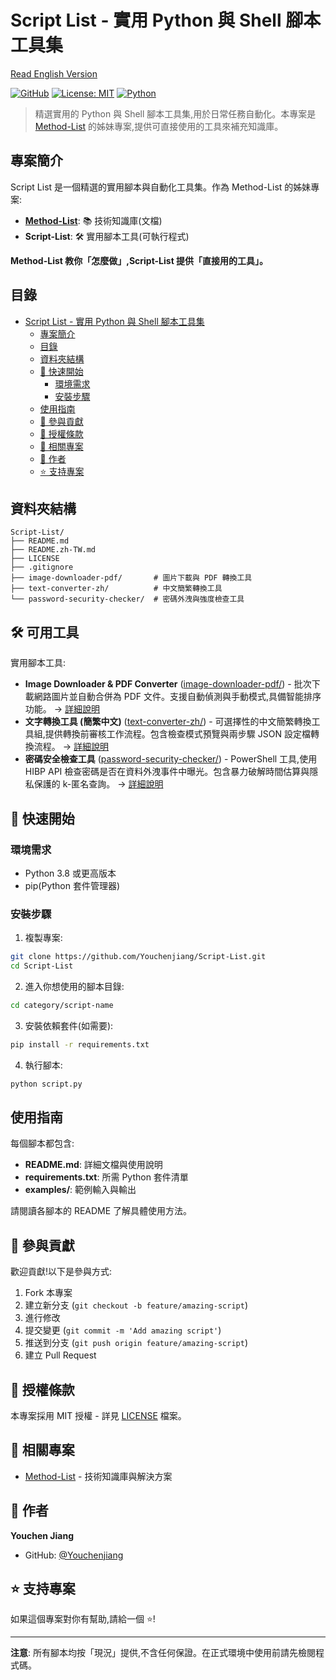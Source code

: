 # Script List - 實用 Python 與 Shell 腳本工具集

[Read English Version](README.md)

[![GitHub](https://img.shields.io/badge/GitHub-Script--List-blue)](https://github.com/Youchenjiang/Script-List)
[![License: MIT](https://img.shields.io/badge/License-MIT-yellow.svg)](https://opensource.org/licenses/MIT)
[![Python](https://img.shields.io/badge/Python-3.8+-blue.svg)](https://www.python.org/downloads/)

> 精選實用的 Python 與 Shell 腳本工具集,用於日常任務自動化。本專案是 [Method-List](https://github.com/Youchenjiang/Method-List) 的姊妹專案,提供可直接使用的工具來補充知識庫。

## 專案簡介

Script List 是一個精選的實用腳本與自動化工具集。作為 Method-List 的姊妹專案:

- **[Method-List](https://github.com/Youchenjiang/Method-List)**: 📚 技術知識庫(文檔)
- **Script-List**: 🛠️ 實用腳本工具(可執行程式)

**Method-List 教你「怎麼做」,Script-List 提供「直接用的工具」。**

## 目錄

- [Script List - 實用 Python 與 Shell 腳本工具集](#script-list---實用-python-與-shell-腳本工具集)
  - [專案簡介](#專案簡介)
  - [目錄](#目錄)
  - [資料夾結構](#資料夾結構)
  - [🚀 快速開始](#-快速開始)
    - [環境需求](#環境需求)
    - [安裝步驟](#安裝步驟)
  - [使用指南](#使用指南)
  - [🤝 參與貢獻](#-參與貢獻)
  - [📜 授權條款](#-授權條款)
  - [🔗 相關專案](#-相關專案)
  - [👤 作者](#-作者)
  - [⭐ 支持專案](#-支持專案)

## 資料夾結構

```
Script-List/
├── README.md
├── README.zh-TW.md
├── LICENSE
├── .gitignore
├── image-downloader-pdf/       # 圖片下載與 PDF 轉換工具
├── text-converter-zh/          # 中文簡繁轉換工具
└── password-security-checker/  # 密碼外洩與強度檢查工具
```

## 🛠️ 可用工具

實用腳本工具:

- **Image Downloader & PDF Converter** ([image-downloader-pdf/](image-downloader-pdf/)) - 批次下載網路圖片並自動合併為 PDF 文件。支援自動偵測與手動模式,具備智能排序功能。 → [詳細說明](image-downloader-pdf/README.md)
- **文字轉換工具 (簡繁中文)** ([text-converter-zh/](text-converter-zh/)) - 可選擇性的中文簡繁轉換工具組,提供轉換前審核工作流程。包含檢查模式預覽與兩步驟 JSON 設定檔轉換流程。 → [詳細說明](text-converter-zh/README.md)
- **密碼安全檢查工具** ([password-security-checker/](password-security-checker/)) - PowerShell 工具,使用 HIBP API 檢查密碼是否在資料外洩事件中曝光。包含暴力破解時間估算與隱私保護的 k-匿名查詢。 → [詳細說明](password-security-checker/README.md)

## 🚀 快速開始

### 環境需求

- Python 3.8 或更高版本
- pip(Python 套件管理器)

### 安裝步驟

1. 複製專案:
```bash
git clone https://github.com/Youchenjiang/Script-List.git
cd Script-List
```

2. 進入你想使用的腳本目錄:
```bash
cd category/script-name
```

3. 安裝依賴套件(如需要):
```bash
pip install -r requirements.txt
```

4. 執行腳本:
```bash
python script.py
```

##  使用指南

每個腳本都包含:
- **README.md**: 詳細文檔與使用說明
- **requirements.txt**: 所需 Python 套件清單
- **examples/**: 範例輸入與輸出

請閱讀各腳本的 README 了解具體使用方法。

## 🤝 參與貢獻

歡迎貢獻!以下是參與方式:

1. Fork 本專案
2. 建立新分支 (`git checkout -b feature/amazing-script`)
3. 進行修改
4. 提交變更 (`git commit -m 'Add amazing script'`)
5. 推送到分支 (`git push origin feature/amazing-script`)
6. 建立 Pull Request

## 📜 授權條款

本專案採用 MIT 授權 - 詳見 [LICENSE](LICENSE) 檔案。

## 🔗 相關專案

- [Method-List](https://github.com/Youchenjiang/Method-List) - 技術知識庫與解決方案

## 👤 作者

**Youchen Jiang**

- GitHub: [@Youchenjiang](https://github.com/Youchenjiang)

## ⭐ 支持專案

如果這個專案對你有幫助,請給一個 ⭐️!

---

**注意**: 所有腳本均按「現況」提供,不含任何保證。在正式環境中使用前請先檢閱程式碼。
